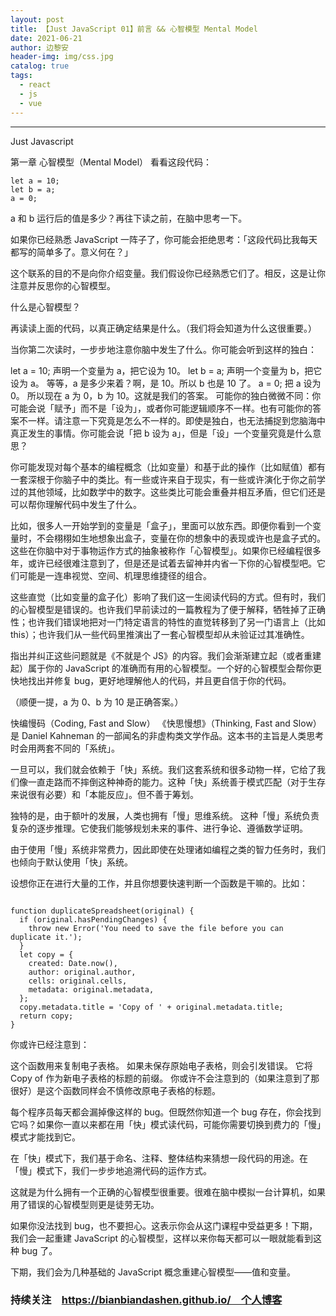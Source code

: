 ```yaml
---
layout: post
title: 【Just JavaScript 01】前言 && 心智模型 Mental Model
date: 2021-06-21
author: 边黎安
header-img: img/css.jpg
catalog: true
tags:
  - react
  - js
  - vue
---
```


---

Just Javascript

第一章 心智模型（Mental Model）
看看这段代码：

```
let a = 10;
let b = a;
a = 0;

```

a 和 b 运行后的值是多少？再往下读之前，在脑中思考一下。

如果你已经熟悉 JavaScript 一阵子了，你可能会拒绝思考：「这段代码比我每天都写的简单多了。意义何在？」

这个联系的目的不是向你介绍变量。我们假设你已经熟悉它们了。相反，这是让你注意并反思你的心智模型。

什么是心智模型？

再读读上面的代码，以真正确定结果是什么。（我们将会知道为什么这很重要。）

当你第二次读时，一步步地注意你脑中发生了什么。你可能会听到这样的独白：

let a = 10;
声明一个变量为 a，把它设为 10。
let b = a;
声明一个变量为 b，把它设为 a。
等等，a 是多少来着？啊，是 10。所以 b 也是 10 了。
a = 0;
把 a 设为 0。
所以现在 a 为 0，b 为 10。这就是我们的答案。
可能你的独白微微不同：你可能会说「赋予」而不是「设为」，或者你可能逻辑顺序不一样。也有可能你的答案不一样。请注意一下究竟是怎么不一样的。即使是独白，也无法捕捉到您脑海中真正发生的事情。你可能会说「把 b 设为 a」，但是「设」一个变量究竟是什么意思？

你可能发现对每个基本的编程概念（比如变量）和基于此的操作（比如赋值）都有一套深根于你脑子中的类比。有一些或许来自于现实，有一些或许演化于你之前学过的其他领域，比如数学中的数字。这些类比可能会重叠并相互矛盾，但它们还是可以帮你理解代码中发生了什么。

比如，很多人一开始学到的变量是「盒子」，里面可以放东西。即便你看到一个变量时，不会栩栩如生地想象出盒子，变量在你的想象中的表现或许也是盒子式的。这些在你脑中对于事物运作方式的抽象被称作「心智模型」。如果你已经编程很多年，或许已经很难注意到了，但是还是试着去留神并内省一下你的心智模型吧。它们可能是一连串视觉、空间、机理思维捷径的组合。

这些直觉（比如变量的盒子化）影响了我们这一生阅读代码的方式。但有时，我们的心智模型是错误的。也许我们早前读过的一篇教程为了便于解释，牺牲掉了正确性；也许我们错误地把对一门特定语言的特性的直觉转移到了另一门语言上（比如 this）；也许我们从一些代码里推演出了一套心智模型却从未验证过其准确性。

指出并纠正这些问题就是《不就是个 JS》的内容。我们会渐渐建立起（或者重建起）属于你的 JavaScript 的准确而有用的心智模型。一个好的心智模型会帮你更快地找出并修复 bug，更好地理解他人的代码，并且更自信于你的代码。

（顺便一提，a 为 0、b 为 10 是正确答案。）

快编慢码（Coding, Fast and Slow）
《快思慢想》（Thinking, Fast and Slow）是 Daniel Kahneman 的一部闻名的非虚构类文学作品。这本书的主旨是人类思考时会用两套不同的「系统」。

一旦可以，我们就会依赖于「快」系统。我们这套系统和很多动物一样，它给了我们像一直走路而不摔倒这种神奇的能力。这种「快」系统善于模式匹配（对于生存来说很有必要）和「本能反应」。但不善于筹划。

独特的是，由于额叶的发展，人类也拥有「慢」思维系统。 这种「慢」系统负责复杂的逐步推理。它使我们能够规划未来的事件、进行争论、遵循数学证明。

由于使用「慢」系统非常费力，因此即使在处理诸如编程之类的智力任务时，我们也倾向于默认使用「快」系统。

设想你正在进行大量的工作，并且你想要快速判断一个函数是干嘛的。比如：

```

function duplicateSpreadsheet(original) {
  if (original.hasPendingChanges) {
    throw new Error('You need to save the file before you can duplicate it.');
  }
  let copy = {
    created: Date.now(),
    author: original.author,
    cells: original.cells,
    metadata: original.metadata,
  };
  copy.metadata.title = 'Copy of ' + original.metadata.title;
  return copy;
}
```

你或许已经注意到：

这个函数用来复制电子表格。
如果未保存原始电子表格，则会引发错误。
它将 Copy of 作为新电子表格的标题的前缀。
你或许不会注意到的（如果注意到了那很好）是这个函数同样会不慎修改原电子表格的标题。

每个程序员每天都会漏掉像这样的 bug。但既然你知道一个 bug 存在，你会找到它吗？如果你一直以来都在用「快」模式读代码，可能你需要切换到费力的「慢」模式才能找到它。

在「快」模式下，我们基于命名、注释、整体结构来猜想一段代码的用途。在「慢」模式下，我们一步步地追溯代码的运作方式。

这就是为什么拥有一个正确的心智模型很重要。很难在脑中模拟一台计算机，如果用了错误的心智模型则更是徒劳无功。

如果你没法找到 bug，也不要担心。这表示你会从这门课程中受益更多！下期，我们会一起重建 JavaScript 的心智模型，这样以来你每天都可以一眼就能看到这种 bug 了。

下期，我们会为几种基础的 JavaScript 概念重建心智模型——值和变量。

### 持续关注　https://bianbiandashen.github.io/　个人博客
